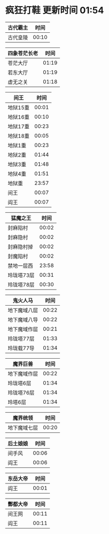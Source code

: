 # 疯狂打鞋 更新时间 01:54

| 古代霸主   | 时间    |
|--------|-------|
| 古代皇陵 | 00:10 |

| 四象苍茫长老   | 时间    |
|--------|-------|
| 苍茫大厅 | 01:19 |
| 若东大厅 | 01:19 |
| 虚无之关 | 01:18 |

| 间王   | 时间    |
|--------|-------|
| 地狱15重 | 00:01 |
| 地狱16重 | 00:10 |
| 地狱17重 | 00:23 |
| 地狱18重 | 00:05 |
| 地狱1重 | 00:23 |
| 地狱2重 | 01:44 |
| 地狱3重 | 01:48 |
| 地狱4重 | 01:51 |
| 地狱重 | 23:57 |
| 间王 | 00:07 |
| 阎王 | 00:07 |

| 猛魔之王   | 时间    |
|--------|-------|
| 封麻陷村 | 00:02 |
| 封麻隐村 | 00:02 |
| 封麻隐村掉 | 00:02 |
| 封魔陷村 | 00:02 |
| 禁地一层西 | 23:58 |
| 玲珑塔73层 | 00:31 |
| 玲珑塔78层 | 00:30 |

| 鬼火人马   | 时间    |
|--------|-------|
| 地下魔域八层 | 00:22 |
| 地下魔域八导 | 00:22 |
| 地下魔域作层 | 00:21 |
| 玲珑塔77层 | 01:33 |
| 玲珑载77导 | 01:34 |

| 魔界巨兽   | 时间    |
|--------|-------|
| 地下魔域作层 | 00:22 |
| 玲珑塔6层 | 01:34 |
| 玲珑塔76层 | 01:34 |
| 玲塔6层 | 01:34 |

| 魔界统领   | 时间    |
|--------|-------|
| 地下魔域七层 | 00:20 |

| 后土娘娘   | 时间    |
|--------|-------|
| 间手风 | 00:06 |
| 阎王 | 00:06 |

| 东岳大帝   | 时间    |
|--------|-------|
| 阎王 | 00:01 |

| 酆都大帝   | 时间    |
|--------|-------|
| 间王网 | 00:11 |
| 阎王 | 00:11 |